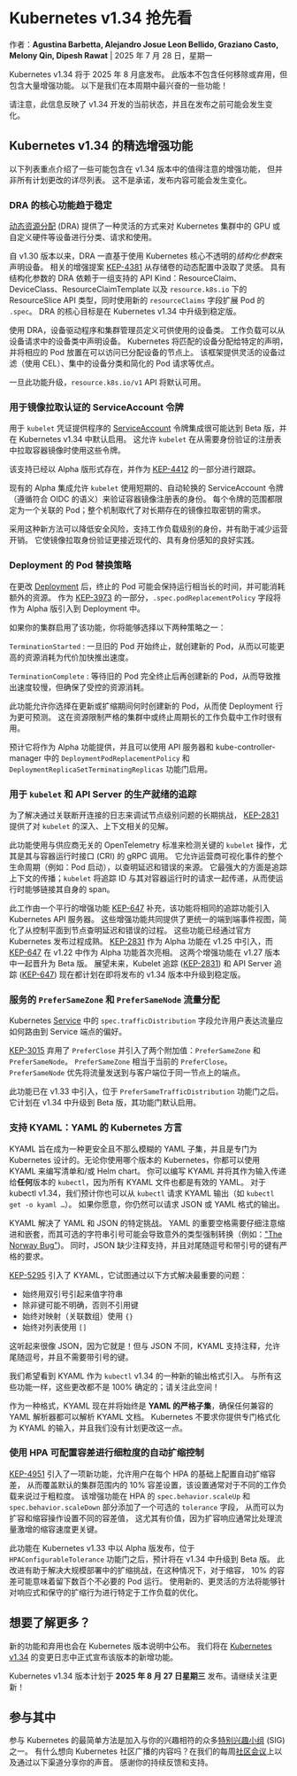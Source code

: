 # Kubernetes v1.34 抢先看

作者：**Agustina Barbetta, Alejandro Josue Leon Bellido, Graziano Casto, Melony Qin, Dipesh Rawat** |
2025 年 7 月 28 日，星期一

Kubernetes v1.34 将于 2025 年 8 月底发布。
此版本不包含任何移除或弃用，但包含大量增强功能。
以下是我们在本周期中最兴奋的一些功能！

请注意，此信息反映了 v1.34 开发的当前状态，并且在发布之前可能会发生变化。

## Kubernetes v1.34 的精选增强功能

以下列表重点介绍了一些可能包含在 v1.34 版本中的值得注意的增强功能，
但并非所有计划更改的详尽列表。
这不是承诺，发布内容可能会发生变化。

### DRA 的核心功能趋于稳定

[动态资源分配](/docs/concepts/scheduling-eviction/dynamic-resource-allocation/) (DRA) 提供了一种灵活的方式来对 Kubernetes 集群中的 GPU 或自定义硬件等设备进行分类、请求和使用。

自 v1.30 版本以来，DRA 一直基于使用 Kubernetes 核心不透明的*结构化参数*来声明设备。
相关的增强提案 [KEP-4381](https://kep.k8s.io/4381) 从存储卷的动态配置中汲取了灵感。
具有结构化参数的 DRA 依赖于一组支持的 API Kind：ResourceClaim、DeviceClass、ResourceClaimTemplate
以及 `resource.k8s.io` 下的 ResourceSlice API 类型，同时使用新的 `resourceClaims` 字段扩展 Pod 的 `.spec`。
DRA 的核心目标是在 Kubernetes v1.34 中升级到稳定版。

使用 DRA，设备驱动程序和集群管理员定义可供使用的设备类。
工作负载可以从设备请求中的设备类中声明设备。
Kubernetes 将匹配的设备分配给特定的声明，并将相应的 Pod 放置在可以访问已分配设备的节点上。
该框架提供灵活的设备过滤（使用 CEL）、集中的设备分类和简化的 Pod 请求等优点。

一旦此功能升级，`resource.k8s.io/v1` API 将默认可用。

### 用于镜像拉取认证的 ServiceAccount 令牌

用于 `kubelet` 凭证提供程序的 [ServiceAccount](/docs/concepts/security/service-accounts/) 令牌集成很可能达到 Beta 版，并在 Kubernetes v1.34 中默认启用。
这允许 `kubelet` 在从需要身份验证的注册表中拉取容器镜像时使用这些令牌。

该支持已经以 Alpha 版形式存在，并作为 [KEP-4412](https://kep.k8s.io/4412) 的一部分进行跟踪。

现有的 Alpha 集成允许 `kubelet` 使用短期的、自动轮换的 ServiceAccount 令牌（遵循符合 OIDC 的语义）来验证容器镜像注册表的身份。
每个令牌的范围都限定为一个关联的 Pod；整个机制取代了对长期存在的镜像拉取密钥的需求。

采用这种新方法可以降低安全风险，支持工作负载级别的身份，并有助于减少运营开销。
它使镜像拉取身份验证更接近现代的、具有身份感知的良好实践。

### Deployment 的 Pod 替换策略

在更改 [Deployment](/docs/concepts/workloads/controllers/deployment/) 后，终止的 Pod 可能会保持运行相当长的时间，并可能消耗额外的资源。
作为 [KEP-3973](https://kep.k8s.io/3973) 的一部分，`.spec.podReplacementPolicy` 字段将作为 Alpha 版引入到 Deployment 中。

如果你的集群启用了该功能，你将能够选择以下两种策略之一：

`TerminationStarted`
:   一旦旧的 Pod 开始终止，就创建新的 Pod，从而以可能更高的资源消耗为代价加快推出速度。

`TerminationComplete`
:   等待旧的 Pod 完全终止后再创建新的 Pod，从而导致推出速度较慢，但确保了受控的资源消耗。

此功能允许你选择在更新或扩缩期间何时创建新的 Pod，从而使 Deployment 行为更可预测。
这在资源限制严格的集群中或终止周期长的工作负载中工作时很有用。

预计它将作为 Alpha 功能提供，并且可以使用 API 服务器和 kube-controller-manager 中的 `DeploymentPodReplacementPolicy` 和 `DeploymentReplicaSetTerminatingReplicas` 功能门启用。

### 用于 `kubelet` 和 API Server 的生产就绪的追踪

为了解决通过关联断开连接的日志来调试节点级别问题的长期挑战，
[KEP-2831](https://kep.k8s.io/2831) 提供了对 `kubelet` 的深入、上下文相关的见解。

此功能使用与供应商无关的 OpenTelemetry 标准来检测关键的 `kubelet` 操作，尤其是其与容器运行时接口 (CRI) 的 gRPC 调用。
它允许运营商可视化事件的整个生命周期（例如：Pod 启动），以查明延迟和错误的来源。
它最强大的方面是追踪上下文的传播；`kubelet` 将追踪 ID 与其对容器运行时的请求一起传递，从而使运行时能够链接其自身的 span。

此工作由一个平行的增强功能 [KEP-647](https://kep.k8s.io/647) 补充，该功能将相同的追踪功能引入 Kubernetes API 服务器。
这些增强功能共同提供了更统一的端到端事件视图，简化了从控制平面到节点查明延迟和错误的过程。
这些功能已经通过官方 Kubernetes 发布过程成熟。
[KEP-2831](https://kep.k8s.io/2831) 作为 Alpha 功能在 v1.25 中引入，而 [KEP-647](https://kep.k8s.io/647) 在 v1.22 中作为 Alpha 功能首次亮相。
这两个增强功能在 v1.27 版本中一起晋升为 Beta 版。
展望未来，Kubelet 追踪 ([KEP-2831](https://kep.k8s.io/2831)) 和 API Server 追踪 ([KEP-647](https://kep.k8s.io/647)) 现在都计划在即将发布的 v1.34 版本中升级到稳定版。

### 服务的 `PreferSameZone` 和 `PreferSameNode` 流量分配

Kubernetes [Service](/docs/concepts/services-networking/service/) 中的 `spec.trafficDistribution` 字段允许用户表达流量应如何路由到 Service 端点的偏好。

[KEP-3015](https://kep.k8s.io/3015) 弃用了 `PreferClose` 并引入了两个附加值：`PreferSameZone` 和 `PreferSameNode`。
`PreferSameZone` 相当于当前的 `PreferClose`。
`PreferSameNode` 优先将流量发送到与客户端位于同一节点上的端点。

此功能已在 v1.33 中引入，位于 `PreferSameTrafficDistribution` 功能门之后。
它计划在 v1.34 中升级到 Beta 版，其功能门默认启用。

### 支持 KYAML：YAML 的 Kubernetes 方言

KYAML 旨在成为一种更安全且不那么模糊的 YAML 子集，并且是专门为 Kubernetes 设计的。无论你使用哪个版本的 Kubernetes，你都可以使用 KYAML 来编写清单和/或 Helm chart。
你可以编写 KYAML 并将其作为输入传递给**任何**版本的 `kubectl`，因为所有 KYAML 文件也都是有效的 YAML。
对于 kubectl v1.34，我们预计你也可以从 `kubectl` 请求 KYAML 输出（如 `kubectl get -o kyaml …`）。
如果你愿意，你仍然可以请求 JSON 或 YAML 格式的输出。

KYAML 解决了 YAML 和 JSON 的特定挑战。
YAML 的重要空格需要仔细注意缩进和嵌套，而其可选的字符串引号可能会导致意外的类型强制转换（例如：["The Norway Bug"](https://hitchdev.com/strictyaml/why/implicit-typing-removed/))。
同时，JSON 缺少注释支持，并且对尾随逗号和带引号的键有严格的要求。

[KEP-5295](https://kep.k8s.io/5295) 引入了 KYAML，它试图通过以下方式解决最重要的问题：

* 始终用双引号引起来值字符串
* 除非键可能不明确，否则不引用键
* 始终对映射（关联数组）使用 `{}`
* 始终对列表使用 `[]`

这听起来很像 JSON，因为它就是！但与 JSON 不同，KYAML 支持注释，允许尾随逗号，并且不需要带引号的键。

我们希望看到 KYAML 作为 `kubectl` v1.34 的一种新的输出格式引入。
与所有这些功能一样，这些更改都不是 100% 确定的；请关注此空间！

作为一种格式，KYAML 现在并将始终是 **YAML 的严格子集**，确保任何兼容的 YAML 解析器都可以解析 KYAML 文档。
Kubernetes 不要求你提供专门格式化为 KYAML 的输入，并且我们没有计划更改这一点。

### 使用 HPA 可配置容差进行细粒度的自动扩缩控制

[KEP-4951](https://kep.k8s.io/4951) 引入了一项新功能，允许用户在每个 HPA 的基础上配置自动扩缩容差，
从而覆盖默认的集群范围内的 10% 容差设置，该设置通常对于不同的工作负载来说过于粗粒度。
该增强功能在 HPA 的 `spec.behavior.scaleUp` 和 `spec.behavior.scaleDown` 部分添加了一个可选的 `tolerance` 字段，
从而可以为扩容和缩容操作设置不同的容差值，
这尤其有价值，因为扩容响应通常比处理流量激增的缩容速度更关键。

此功能在 Kubernetes v1.33 中以 Alpha 版发布，位于 `HPAConfigurableTolerance` 功能门之后，预计将在 v1.34 中升级到 Beta 版。
此改进有助于解决大规模部署中的扩缩挑战，在这种情况下，对于缩容，
10% 的容差可能意味着留下数百个不必要的 Pod 运行。
使用新的、更灵活的方法将能够针对响应式和保守的扩缩行为进行特定于工作负载的优化。

## 想要了解更多？

新的功能和弃用也会在 Kubernetes 版本说明中公布。
我们将在 [Kubernetes v1.34](https://github.com/kubernetes/kubernetes/blob/master/CHANGELOG/CHANGELOG-1.34.md) 的变更日志中正式宣布该版本的新增功能。

Kubernetes v1.34 版本计划于 **2025 年 8 月 27 日星期三** 发布。请继续关注更新！

## 参与其中

参与 Kubernetes 的最简单方法是加入与你的兴趣相符的众多[特别兴趣小组](https://github.com/kubernetes/community/blob/master/sig-list.md) (SIG) 之一。
有什么想向 Kubernetes 社区广播的内容吗？在我们的每周[社区会议](https://github.com/kubernetes/community/tree/master/communication)上以及通过以下渠道分享你的声音。
感谢你的持续反馈和支持。
